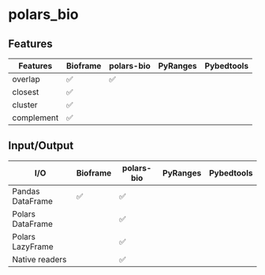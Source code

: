 # polars_bio


## Features

| Features   | Bioframe | polars-bio | PyRanges | Pybedtools |
|------------|----------|------------|----------|------------|
| overlap    |:white_check_mark:|:white_check_mark:|          |            |
| closest    |:white_check_mark:|            |          |            |
| cluster    |:white_check_mark:|            |          |            |
| complement |:white_check_mark:|            |          |            |

## Input/Output
| I/O              | Bioframe    | polars-bio        | PyRanges | Pybedtools |
|------------------|-------------|-------------------|----------|------------|
| Pandas DataFrame |:white_check_mark:|:white_check_mark:    |          |            |
| Polars DataFrame |             |:white_check_mark:       |          |            |
| Polars LazyFrame |             |:white_check_mark:       |          |            |
| Native readers   |             |:white_check_mark:       |          |            |